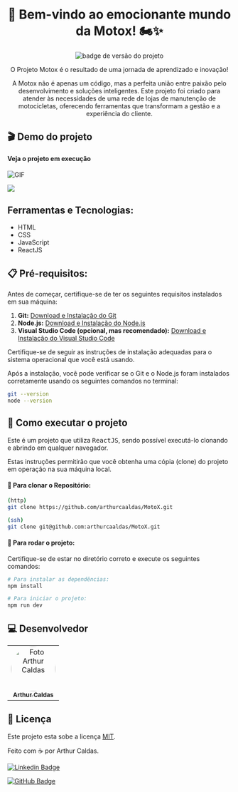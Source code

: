 <h1 align="center" id="-sobre-o-projeto">📝 Bem-vindo ao emocionante mundo da Motox! 🏍️✨</h1>
<p align="center">
  <img src="https://img.shields.io/badge/version-1.0.0-green" alt="badge de versão do projeto"/>
</p>

<p align="center">
  O Projeto Motox é o resultado de uma jornada de aprendizado e inovação!
</p>

<p align="center">
  A Motox não é apenas um código, mas a perfeita união entre paixão pelo desenvolvimento e soluções inteligentes. Este projeto foi criado para atender às necessidades de uma rede de lojas de manutenção de motocicletas, oferecendo ferramentas que transformam a gestão e a experiência do cliente.
</p>

<h2 id="-demo-do-projeto">🎬 Demo do projeto</h2>

<h4>Veja o projeto em execução</h4>

![GIF](.gif)

<a href="#" target="_blank">
  <img src="https://img.shields.io/badge/Acessar%20Projeto%20-%20web-green">
</a>

<h2 id="-tecnologias">Ferramentas e Tecnologias:</h2>
<ul>
  <li>HTML</li>
  <li>CSS</li>
  <li>JavaScript</li>
  <li>ReactJS</li>
</ul>

<h2>📋 Pré-requisitos:</h2>

Antes de começar, certifique-se de ter os seguintes requisitos instalados em sua máquina:

1. **Git:** [Download e Instalação do Git](https://git-scm.com/book/pt-br/v2/Come%C3%A7ando-Instalando-o-Git)
2. **Node.js:** [Download e Instalação do Node.js](https://nodejs.org/)
3. **Visual Studio Code (opcional, mas recomendado):** [Download e Instalação do Visual Studio Code](https://code.visualstudio.com/)

Certifique-se de seguir as instruções de instalação adequadas para o sistema operacional que você está usando.

Após a instalação, você pode verificar se o Git e o Node.js foram instalados corretamente usando os seguintes comandos no terminal:

```bash
git --version
node --version
```

<h2 id="-como-executar-o-projeto">🚀 Como executar o projeto</h2>
Este é um projeto que utiliza <kbd>ReactJS</kbd>, sendo possível executá-lo clonando e abrindo em qualquer navegador.

Estas instruções permitirão que você obtenha uma cópia (clone) do projeto em operação na sua máquina local.

<h4 id="-clone">🔗 Para clonar o Repositório:</h4>

```bash
(http) 
git clone https://github.com/arthurcaaldas/MotoX.git

(ssh)
git clone git@github.com:arthurcaaldas/MotoX.git
```

<h4 id="-clone">🔁 Para rodar o projeto:</h4>
Certifique-se de estar no diretório correto e execute os seguintes comandos:

```bash
# Para instalar as dependências:
npm install

# Para iniciar o projeto:
npm run dev
```

<h2 id="-desenvolvedor">💻 Desenvolvedor</h2>
<table>
  <tr>
    <td align="center">
      <a href="https://github.com/Arthurcaaldas/">
        <img style="border-radius: 50%;" src="https://github.com/Arthurcaaldas.png" width="100px;" alt="Foto Arthur Caldas"/>
        <br />
        <sub><b>Arthur Caldas</b></sub>
      </a><br /> 
    </td>
  </tr>
</table>

<h2 id="-licença">📝 Licença </h2>

Este projeto esta sobe a licença [MIT]().

Feito com ☕ por Arthur Caldas.

[![Linkedin Badge](https://img.shields.io/badge/-Arthurcaaldas-blue?style=flat-square&logo=Linkedin&logoColor=white&link=https://www.linkedin.com/in/arthurcaaldas/)](https://www.linkedin.com/in/arthurcaaldas/)

[![GitHub Badge](https://img.shields.io/badge/-arthurcaaldas-black?style=flat-square&logo=github&logoColor=white&link=https://github.com/arthurcaaldas)](https://github.com/arthurcaaldas)
